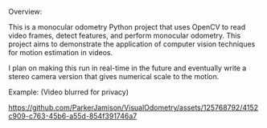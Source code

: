 Overview:

This is a monocular odometry Python project that uses OpenCV to read video frames, detect features, 
and perform monocular odometry. This project aims to demonstrate the application of 
computer vision techniques for motion estimation in videos.




I plan on making this run in real-time in the future and eventually write a stereo camera
version that gives numerical scale to the motion. 


Example:
(Video blurred for privacy)



https://github.com/ParkerJamison/VisualOdometry/assets/125768792/4152c909-c763-45b6-a55d-854f391746a7

